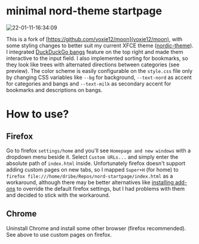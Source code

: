 # minimal nord-theme startpage

![22-01-11-16:34:09](https://user-images.githubusercontent.com/73489903/148973245-524b030b-aaa0-4220-bf5f-6f1798d4a56f.png)

This is a fork of [https://github.com/voxie12/moon](voxie12/moon), with some styling changes to better suit my current XFCE theme ([nordic-theme](https://aur.archlinux.org/packages/nordic-theme/)). I integrated [DuckDuckGo bangs](https://duckduckgo.com/bang?) feature on the top right and made them interactive to the input field. I also implemented sorting for bookmarks, so they look like trees with alternated directions between categories (see preview).
The color scheme is easily configurable on the `style.css` file only by changing CSS variables like `--bg` for background, `--text-nord` as accent for categories and bangs and `--text-milk` as secondary accent for bookmarks and descriptions on bangs.

# How to use?
## Firefox
Go to firefox `settings/home` and you'll see `Homepage and new windows` with a dropdown menu beside it. Select `Custom URLs...` and simply enter the absolute path of `index.html` inside. Unfortunately firefox doesn't support adding custom pages on new tabs, so I mapped `Super+H` (for home) to `firefox file:///home/dribe/Repos/nord-startpage/index.html` as a workaround, although there may be better alternatives like [installing add-ons](https://addons.mozilla.org/en-US/firefox/addon/new-tab-override/?utm_source=addons.mozilla.org&utm_medium=referral&utm_content=search) to override the default firefox settings, but I had problems with them and decided to stick with the workaround.

## Chrome
Uninstall Chrome and install some other browser (firefox recommended). See above to use custom pages on firefox.
